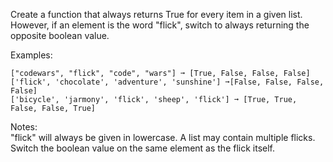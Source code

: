 Create a function that always returns True for every item in a given list. However, if an element is the word "flick", switch to always returning the opposite boolean value.

Examples:
```
["codewars", "flick", "code", "wars"] ➞ [True, False, False, False]
['flick', 'chocolate', 'adventure', 'sunshine'] ➞[False, False, False, False]
['bicycle', 'jarmony', 'flick', 'sheep', 'flick'] ➞ [True, True, False, False, True]
```

Notes:\
"flick" will always be given in lowercase.
A list may contain multiple flicks.
Switch the boolean value on the same element as the flick itself.
